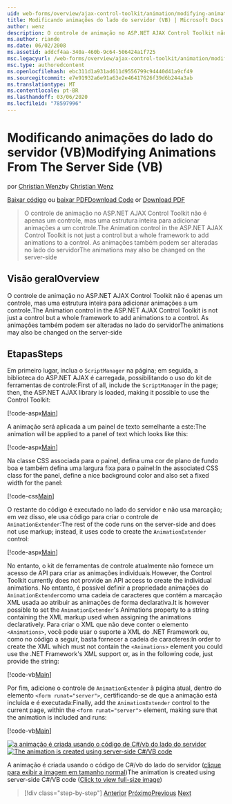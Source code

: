 ```yaml
---
uid: web-forms/overview/ajax-control-toolkit/animation/modifying-animations-from-the-server-side-vb
title: Modificando animações do lado do servidor (VB) | Microsoft Docs
author: wenz
description: O controle de animação no ASP.NET AJAX Control Toolkit não é apenas um controle, mas uma estrutura inteira para adicionar animações a um controle. As animações também podem...
ms.author: riande
ms.date: 06/02/2008
ms.assetid: addcf4aa-340a-460b-9c64-506424a1f725
msc.legacyurl: /web-forms/overview/ajax-control-toolkit/animation/modifying-animations-from-the-server-side-vb
msc.type: authoredcontent
ms.openlocfilehash: ebc311d1a931ad611d9556799c94440d41a9cf49
ms.sourcegitcommit: e7e91932a6e91a63e2e46417626f39d6b244a3ab
ms.translationtype: MT
ms.contentlocale: pt-BR
ms.lasthandoff: 03/06/2020
ms.locfileid: "78597996"
---
```

# <a name="modifying-animations-from-the-server-side-vb"></a><span data-ttu-id="b80de-104">Modificando animações do lado do servidor (VB)</span><span class="sxs-lookup"><span data-stu-id="b80de-104">Modifying Animations From The Server Side (VB)</span></span>

<span data-ttu-id="b80de-105">por [Christian Wenz](https://github.com/wenz)</span><span class="sxs-lookup"><span data-stu-id="b80de-105">by [Christian Wenz](https://github.com/wenz)</span></span>

<span data-ttu-id="b80de-106">[Baixar código](https://download.microsoft.com/download/f/9/a/f9a26acd-8df4-4484-8a18-199e4598f411/Animation9.vb.zip) ou [baixar PDF](https://download.microsoft.com/download/6/7/1/6718d452-ff89-4d3f-a90e-c74ec2d636a3/animation9VB.pdf)</span><span class="sxs-lookup"><span data-stu-id="b80de-106">[Download Code](https://download.microsoft.com/download/f/9/a/f9a26acd-8df4-4484-8a18-199e4598f411/Animation9.vb.zip) or [Download PDF](https://download.microsoft.com/download/6/7/1/6718d452-ff89-4d3f-a90e-c74ec2d636a3/animation9VB.pdf)</span></span>

> <span data-ttu-id="b80de-107">O controle de animação no ASP.NET AJAX Control Toolkit não é apenas um controle, mas uma estrutura inteira para adicionar animações a um controle.</span><span class="sxs-lookup"><span data-stu-id="b80de-107">The Animation control in the ASP.NET AJAX Control Toolkit is not just a control but a whole framework to add animations to a control.</span></span> <span data-ttu-id="b80de-108">As animações também podem ser alteradas no lado do servidor</span><span class="sxs-lookup"><span data-stu-id="b80de-108">The animations may also be changed on the server-side</span></span>

## <a name="overview"></a><span data-ttu-id="b80de-109">Visão geral</span><span class="sxs-lookup"><span data-stu-id="b80de-109">Overview</span></span>

<span data-ttu-id="b80de-110">O controle de animação no ASP.NET AJAX Control Toolkit não é apenas um controle, mas uma estrutura inteira para adicionar animações a um controle.</span><span class="sxs-lookup"><span data-stu-id="b80de-110">The Animation control in the ASP.NET AJAX Control Toolkit is not just a control but a whole framework to add animations to a control.</span></span> <span data-ttu-id="b80de-111">As animações também podem ser alteradas no lado do servidor</span><span class="sxs-lookup"><span data-stu-id="b80de-111">The animations may also be changed on the server-side</span></span>

## <a name="steps"></a><span data-ttu-id="b80de-112">Etapas</span><span class="sxs-lookup"><span data-stu-id="b80de-112">Steps</span></span>

<span data-ttu-id="b80de-113">Em primeiro lugar, inclua o `ScriptManager` na página; em seguida, a biblioteca do ASP.NET AJAX é carregada, possibilitando o uso do kit de ferramentas de controle:</span><span class="sxs-lookup"><span data-stu-id="b80de-113">First of all, include the `ScriptManager` in the page; then, the ASP.NET AJAX library is loaded, making it possible to use the Control Toolkit:</span></span>

[!code-aspx[Main](modifying-animations-from-the-server-side-vb/samples/sample1.aspx)]

<span data-ttu-id="b80de-114">A animação será aplicada a um painel de texto semelhante a este:</span><span class="sxs-lookup"><span data-stu-id="b80de-114">The animation will be applied to a panel of text which looks like this:</span></span>

[!code-aspx[Main](modifying-animations-from-the-server-side-vb/samples/sample2.aspx)]

<span data-ttu-id="b80de-115">Na classe CSS associada para o painel, defina uma cor de plano de fundo boa e também defina uma largura fixa para o painel:</span><span class="sxs-lookup"><span data-stu-id="b80de-115">In the associated CSS class for the panel, define a nice background color and also set a fixed width for the panel:</span></span>

[!code-css[Main](modifying-animations-from-the-server-side-vb/samples/sample3.css)]

<span data-ttu-id="b80de-116">O restante do código é executado no lado do servidor e não usa marcação; em vez disso, ele usa código para criar o controle de `AnimationExtender`:</span><span class="sxs-lookup"><span data-stu-id="b80de-116">The rest of the code runs on the server-side and does not use markup; instead, it uses code to create the `AnimationExtender` control:</span></span>

[!code-aspx[Main](modifying-animations-from-the-server-side-vb/samples/sample4.aspx)]

<span data-ttu-id="b80de-117">No entanto, o kit de ferramentas de controle atualmente não fornece um acesso de API para criar as animações individuais.</span><span class="sxs-lookup"><span data-stu-id="b80de-117">However, the Control Toolkit currently does not provide an API access to create the individual animations.</span></span> <span data-ttu-id="b80de-118">No entanto, é possível definir a propriedade animações do `AnimationExtender`como uma cadeia de caracteres que contém a marcação XML usada ao atribuir as animações de forma declarativa.</span><span class="sxs-lookup"><span data-stu-id="b80de-118">It is however possible to set the `AnimationExtender`'s Animations property to a string containing the XML markup used when assigning the animations declaratively.</span></span> <span data-ttu-id="b80de-119">Para criar o XML que não deve conter o elemento `<Animations>`, você pode usar o suporte a XML do .NET Framework ou, como no código a seguir, basta fornecer a cadeia de caracteres:</span><span class="sxs-lookup"><span data-stu-id="b80de-119">In order to create the XML which must not contain the `<Animations>` element you could use the .NET Framework's XML support or, as in the following code, just provide the string:</span></span>

[!code-vb[Main](modifying-animations-from-the-server-side-vb/samples/sample5.vb)]

<span data-ttu-id="b80de-120">Por fim, adicione o controle de `AnimationExtender` à página atual, dentro do elemento `<form runat="server">`, certificando-se de que a animação está incluída e é executada:</span><span class="sxs-lookup"><span data-stu-id="b80de-120">Finally, add the `AnimationExtender` control to the current page, within the `<form runat="server">` element, making sure that the animation is included and runs:</span></span>

[!code-vb[Main](modifying-animations-from-the-server-side-vb/samples/sample6.vb)]

<span data-ttu-id="b80de-121">[![a animação é criada usando o código de C#/vb do lado do servidor](modifying-animations-from-the-server-side-vb/_static/image2.png)](modifying-animations-from-the-server-side-vb/_static/image1.png)</span><span class="sxs-lookup"><span data-stu-id="b80de-121">[![The animation is created using server-side C#/VB code](modifying-animations-from-the-server-side-vb/_static/image2.png)](modifying-animations-from-the-server-side-vb/_static/image1.png)</span></span>

<span data-ttu-id="b80de-122">A animação é criada usando o código de C#/vb do lado do servidor ([clique para exibir a imagem em tamanho normal](modifying-animations-from-the-server-side-vb/_static/image3.png))</span><span class="sxs-lookup"><span data-stu-id="b80de-122">The animation is created using server-side C#/VB code ([Click to view full-size image](modifying-animations-from-the-server-side-vb/_static/image3.png))</span></span>

> [!div class="step-by-step"]
> <span data-ttu-id="b80de-123">[Anterior](triggering-an-animation-in-another-control-vb.md)
> [Próximo](executing-animations-using-client-side-code-vb.md)</span><span class="sxs-lookup"><span data-stu-id="b80de-123">[Previous](triggering-an-animation-in-another-control-vb.md)
[Next](executing-animations-using-client-side-code-vb.md)</span></span>

